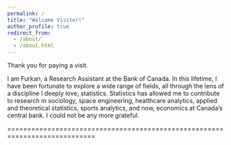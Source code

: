 ```yaml
---
permalink: /
title: "Welcome Visitor!"
author_profile: true
redirect_from: 
  - /about/
  - /about.html
---
```


Thank you for paying a visit. 

I am Furkan, a Research Assistant at the Bank of Canada. In this lifetime, I have been fortunate to explore a wide range of fields, all through the lens of a discipline I deeply love, statistics. Statistics has allowed me to contribute to research in sociology, space engineering, healthcare analytics, applied and theoretical statistics, sports analytics, and now, economics at Canada’s central bank. I could not be any more grateful. 

============================================================================


